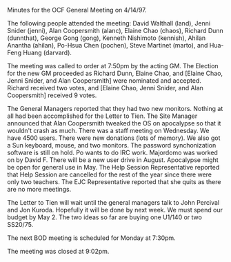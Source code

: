 Minutes for the OCF General Meeting on 4/14/97.

The following people attended the meeting: David Walthall (land), 
Jenni Snider (jenni), Alan Coopersmith (alanc), Elaine Chao (chaos),
Richard Dunn (dunnthat), George Gong (gong), Kenneth Nishimoto (kennish),
Ahilan Anantha (ahilan), Po-Hsua Chen (pochen), Steve Martinet (marto),
and Hua-Feng Huang (darvard).

The meeting was called to order at 7:50pm by the acting GM.
The Election for the new GM proceeded as Richard Dunn, Elaine Chao, and
[Elaine Chao, Jenni Snider, and Alan Coopersmith] were nominated and accepted.
Richard received two votes, and [Elaine Chao, Jenni Snider, and Alan
Coopersmith] received 9 votes.


The General Managers reported that they had two new monitors.  Nothing at all
had been accomplished for the Letter to Tien.  The Site Manager announced that
Alan Coopersmith tweaked the OS on apocalypse so that it wouldn't crash as
much. There was a staff meeting on Wednesday.  We have 4500 users.  There
were new donations (lots of memory).  We also got a Sun keyboard, mouse,
and two monitors.  The password synchonization software is still on hold.
Po wants to do IRC work.  Majordomo was worked on by David F.  There will
be a new user drive in August.  Apocalypse might be open for general use
in May.  The Help Session Representative reported that Help Session are 
cancelled for the rest of the year since there were only two teachers.  The 
EJC Representative reported that she quits as there are no more meetings.

The Letter to Tien will wait until the general managers talk to John Percival
and Jon Kuroda.  Hopefully it will be done by next week.  We must spend our
budget by May 2.  The two ideas so far are buying one U1/140 or two SS20/75.

The next BOD meeting is scheduled for Monday at 7:30pm.

The meeting was closed at 9:02pm.

